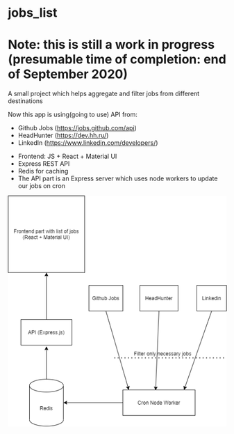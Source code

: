 # jobs_list
# Note: this is still a work in progress (presumable time of completion: end of September 2020)
A small project which helps aggregate and filter jobs from different destinations

Now this app is using(going to use) API from:
* Github Jobs (https://jobs.github.com/api)
* HeadHunter (https://dev.hh.ru/)
* LinkedIn (https://www.linkedin.com/developers/)

- Frontend: JS + React + Material UI
- Express REST API
- Redis for caching
- The API part is an Express server which uses node workers to update our jobs on cron

![image](client/public/jobs_list_scheme.png)


